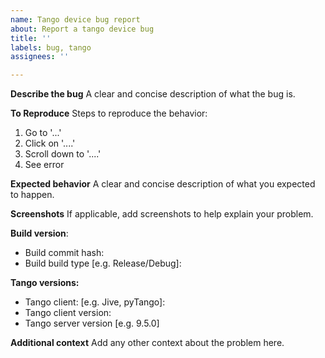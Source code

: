 ```yaml
---
name: Tango device bug report
about: Report a tango device bug
title: ''
labels: bug, tango
assignees: ''

---
```


**Describe the bug**
A clear and concise description of what the bug is.

**To Reproduce**
Steps to reproduce the behavior:
1. Go to '...'
2. Click on '....'
3. Scroll down to '....'
4. See error

**Expected behavior**
A clear and concise description of what you expected to happen.

**Screenshots**
If applicable, add screenshots to help explain your problem.

**Build version**:
 - Build commit hash:
 - Build build type [e.g. Release/Debug]:

**Tango versions:**
 - Tango client: [e.g. Jive, pyTango]:
 - Tango client version:
 - Tango server version [e.g. 9.5.0]

**Additional context**
Add any other context about the problem here.
